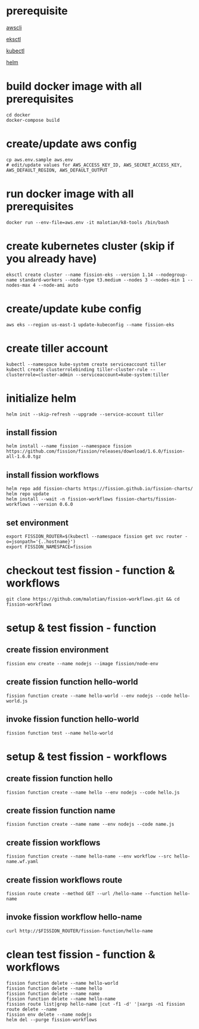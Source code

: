 

# prerequisite 

[awscli](https://docs.aws.amazon.com/cli/latest/userguide/cli-chap-install.html)

[eksctl](https://docs.aws.amazon.com/eks/latest/userguide/getting-started-eksctl.html)

[kubectl](https://docs.aws.amazon.com/eks/latest/userguide/install-kubectl.html)

[helm](https://helm.sh/docs/using_helm/#installing-helm)

# build docker image with all prerequisites 
	cd docker
	docker-compose build

# create/update aws config 
	cp aws.env.sample aws.env
	# edit/update values for AWS_ACCESS_KEY_ID, AWS_SECRET_ACCESS_KEY, AWS_DEFAULT_REGION, AWS_DEFAULT_OUTPUT

# run docker image with all prerequisites 
	docker run --env-file=aws.env -it malotian/k8-tools /bin/bash

# create kubernetes cluster (skip if you already have)

    eksctl create cluster --name fission-eks --version 1.14 --nodegroup-name standard-workers --node-type t3.medium --nodes 3 --nodes-min 1 --nodes-max 4 --node-ami auto

# create/update kube config

    aws eks --region us-east-1 update-kubeconfig --name fission-eks

# create tiller account

    kubectl --namespace kube-system create serviceaccount tiller
    kubectl create clusterrolebinding tiller-cluster-rule --clusterrole=cluster-admin --serviceaccount=kube-system:tiller

# initialize helm

    helm init --skip-refresh --upgrade --service-account tiller

## install fission

    helm install --name fission --namespace fission https://github.com/fission/fission/releases/download/1.6.0/fission-all-1.6.0.tgz

## install fission workflows

    helm repo add fission-charts https://fission.github.io/fission-charts/
    helm repo update
    helm install --wait -n fission-workflows fission-charts/fission-workflows --version 0.6.0

## set environment

    export FISSION_ROUTER=$(kubectl --namespace fission get svc router -o=jsonpath='{..hostname}')
    export FISSION_NAMESPACE=fission

# checkout test fission - function & workflows

    git clone https://github.com/malotian/fission-workflows.git && cd fission-workflows

#  setup & test fission - function

## create fission environment

    fission env create --name nodejs --image fission/node-env

## create fission function hello-world

    fission function create --name hello-world --env nodejs --code hello-world.js

## invoke fission function hello-world

    fission function test --name hello-world

#  setup & test fission - workflows
## create fission function hello

    fission function create --name hello --env nodejs --code hello.js

## create fission function name

    fission function create --name name --env nodejs --code name.js

## create fission workflows

    fission function create --name hello-name --env workflow --src hello-name.wf.yaml

## create fission workflows route

    fission route create --method GET --url /hello-name --function hello-name

## invoke fission workflow hello-name

    curl http://$FISSION_ROUTER/fission-function/hello-name

#  clean  test fission - function & workflows

    fission function delete --name hello-world
    fission function delete --name hello
    fission function delete --name name
    fission function delete --name hello-name
    fission route list|grep hello-name |cut -f1 -d' '|xargs -n1 fission route delete --name
    fission env delete --name nodejs
    helm del --purge fission-workflows



